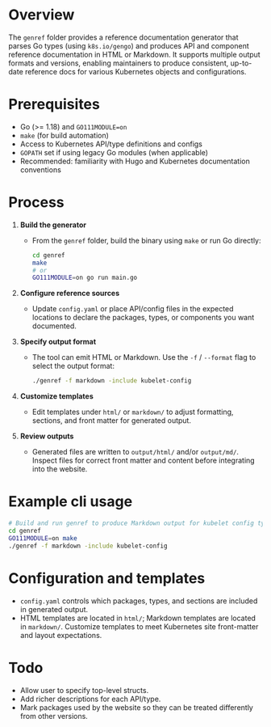 # Overview

The `genref` folder provides a reference documentation generator that parses Go types (using `k8s.io/gengo`) and produces API and component reference documentation in HTML or Markdown. It supports multiple output formats and versions, enabling maintainers to produce consistent, up-to-date reference docs for various Kubernetes objects and configurations.

# Prerequisites

- Go (>= 1.18) and `GO111MODULE=on`  
- `make` (for build automation)  
- Access to Kubernetes API/type definitions and configs  
- `GOPATH` set if using legacy Go modules (when applicable)  
- Recommended: familiarity with Hugo and Kubernetes documentation conventions

# Process

1. **Build the generator**  
   - From the `genref` folder, build the binary using `make` or run Go directly:  
     ```bash
     cd genref
     make
     # or
     GO111MODULE=on go run main.go
     ```

2. **Configure reference sources**  
   - Update `config.yaml` or place API/config files in the expected locations to declare the packages, types, or components you want documented.

3. **Specify output format**  
   - The tool can emit HTML or Markdown. Use the `-f` / `--format` flag to select the output format:  
     ```bash
     ./genref -f markdown -include kubelet-config
     ```

4. **Customize templates**  
   - Edit templates under `html/` or `markdown/` to adjust formatting, sections, and front matter for generated output.

5. **Review outputs**  
   - Generated files are written to `output/html/` and/or `output/md/`. Inspect files for correct front matter and content before integrating into the website.

# Example cli usage

```bash
# Build and run genref to produce Markdown output for kubelet config types
cd genref
GO111MODULE=on make
./genref -f markdown -include kubelet-config
````

# Configuration and templates

* `config.yaml` controls which packages, types, and sections are included in generated output.
* HTML templates are located in `html/`; Markdown templates are located in `markdown/`. Customize templates to meet Kubernetes site front-matter and layout expectations.

# Todo

* Allow user to specify top-level structs.
* Add richer descriptions for each API/type.
* Mark packages used by the website so they can be treated differently from other versions.

